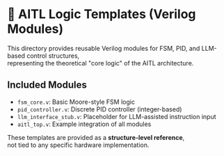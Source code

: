 # 🧠 AITL Logic Templates (Verilog Modules)

This directory provides reusable Verilog modules for FSM, PID, and LLM-based control structures,  
representing the theoretical "core logic" of the AITL architecture.

## Included Modules
- `fsm_core.v`: Basic Moore-style FSM logic
- `pid_controller.v`: Discrete PID controller (integer-based)
- `llm_interface_stub.v`: Placeholder for LLM-assisted instruction input
- `aitl_top.v`: Example integration of all modules

These templates are provided as a **structure-level reference**,  
not tied to any specific hardware implementation.
